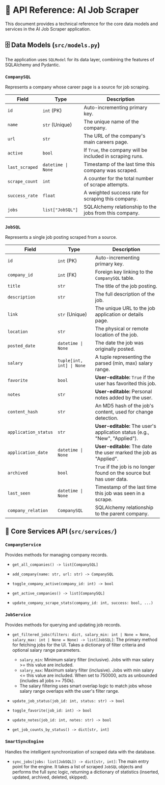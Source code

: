 # 📖 API Reference: AI Job Scraper

This document provides a technical reference for the core data models and services in the AI Job Scraper application.

## 🗄️ Data Models (`src/models.py`)

The application uses `SQLModel` for its data layer, combining the features of SQLAlchemy and Pydantic.

### `CompanySQL`

Represents a company whose career page is a source for job scraping.

| Field          | Type                | Description                                                  |
| -------------- | ------------------- | ------------------------------------------------------------ |
| `id`           | `int` (PK)          | Auto-incrementing primary key.                               |
| `name`         | `str` (Unique)      | The unique name of the company.                              |
| `url`          | `str`               | The URL of the company's main careers page.                  |
| `active`       | `bool`              | If `True`, the company will be included in scraping runs.    |
| `last_scraped` | `datetime \| None`  | Timestamp of the last time this company was scraped.         |
| `scrape_count` | `int`               | A counter for the total number of scrape attempts.           |
| `success_rate` | `float`             | A weighted success rate for scraping this company.           |
| `jobs`         | `list["JobSQL"]`    | SQLAlchemy relationship to the jobs from this company.       |

### `JobSQL`

Represents a single job posting scraped from a source.

| Field                | Type                               | Description                                                              |
| -------------------- | ---------------------------------- | ------------------------------------------------------------------------ |
| `id`                 | `int` (PK)                         | Auto-incrementing primary key.                                           |
| `company_id`         | `int` (FK)                         | Foreign key linking to the `CompanySQL` table.                           |
| `title`              | `str`                              | The title of the job posting.                                            |
| `description`        | `str`                              | The full description of the job.                                         |
| `link`               | `str` (Unique)                     | The unique URL to the job application or details page.                   |
| `location`           | `str`                              | The physical or remote location of the job.                              |
| `posted_date`        | `datetime \| None`                 | The date the job was originally posted.                                  |
| `salary`             | `tuple[int, int] \| None`          | A tuple representing the parsed (min, max) salary range.                 |
| `favorite`           | `bool`                             | **User-editable:** `True` if the user has favorited this job.            |
| `notes`              | `str`                              | **User-editable:** Personal notes added by the user.                     |
| `content_hash`       | `str`                              | An MD5 hash of the job's content, used for change detection.             |
| `application_status` | `str`                              | **User-editable:** The user's application status (e.g., "New", "Applied"). |
| `application_date`   | `datetime \| None`                 | **User-editable:** The date the user marked the job as "Applied".        |
| `archived`           | `bool`                             | `True` if the job is no longer found on the source but has user data.    |
| `last_seen`          | `datetime \| None`                 | Timestamp of the last time this job was seen in a scrape.                |
| `company_relation`   | `CompanySQL`                       | SQLAlchemy relationship to the parent company.                           |

## 🔧 Core Services API (`src/services/`)

### `CompanyService`

Provides methods for managing company records.

* `get_all_companies() -> list[CompanySQL]`

* `add_company(name: str, url: str) -> CompanySQL`

* `toggle_company_active(company_id: int) -> bool`

* `get_active_companies() -> list[CompanySQL]`

* `update_company_scrape_stats(company_id: int, success: bool, ...)`

### `JobService`

Provides methods for querying and updating job records.

* `get_filtered_jobs(filters: dict, salary_min: int | None = None, salary_max: int | None = None) -> list[JobSQL]`: The primary method for fetching jobs for the UI. Takes a dictionary of filter criteria and optional salary range parameters.
  * `salary_min`: Minimum salary filter (inclusive). Jobs with max salary >= this value are included.
  * `salary_max`: Maximum salary filter (inclusive). Jobs with min salary <= this value are included. When set to 750000, acts as unbounded (includes all jobs >= 750k).
  * The salary filtering uses smart overlap logic to match jobs whose salary range overlaps with the user's filter range.

* `update_job_status(job_id: int, status: str) -> bool`

* `toggle_favorite(job_id: int) -> bool`

* `update_notes(job_id: int, notes: str) -> bool`

* `get_job_counts_by_status() -> dict[str, int]`

### `SmartSyncEngine`

Handles the intelligent synchronization of scraped data with the database.

* `sync_jobs(jobs: list[JobSQL]) -> dict[str, int]`: The main entry point for the engine. It takes a list of scraped `JobSQL` objects and performs the full sync logic, returning a dictionary of statistics (inserted, updated, archived, deleted, skipped).
